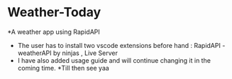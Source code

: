 # Weather-Today

*A weather app using RapidAPI 


* The user has to install two vscode extensions before hand : RapidAPI - weatherAPI by ninjas , Live Server
* I have also added usage guide and will continue changing it in the coming time.
*Till then see yaa



